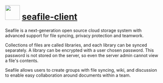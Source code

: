 # <img src="https://cdn.jsdelivr.net/gh/chocolatey/chocolatey-coreteampackages@65cff22d071fb30b82b8f2bdee89211b541520c7/icons/seafile-client.png" width="48" height="48"/> [seafile-client](https://chocolatey.org/packages/seafile-client)


Seafile is a next-generation open source cloud storage system with advanced support for file syncing, privacy protection and teamwork.

Collections of files are called libraries, and each library can be synced separately. A library can be encrypted with a user chosen password.
This password is not stored on the server, so even the server admin cannot view a file's contents.

Seafile allows users to create groups with file syncing, wiki, and discussion to enable easy collaboration around documents within a team.

